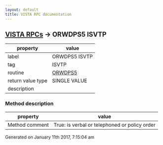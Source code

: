 ```yaml
---
layout: default
title: VISTA RPC documentation
---
```




## [VISTA RPCs](TableOfContent.md) &#8594; ORWDPS5 ISVTP 

 property | value 
--- | --- 
 label | ORWDPS5 ISVTP
 tag | ISVTP
 routine | [ORWDPS5](http://code.osehra.org/dox/Routine_ORWDPS5_source.html)
 return value type | SINGLE VALUE
 description | 


### Method description

 property | value 
--- | --- 
 Method comment | True: is verbal or telephoned or policy order




 Generated on January 11th 2017, 7:15:04 am